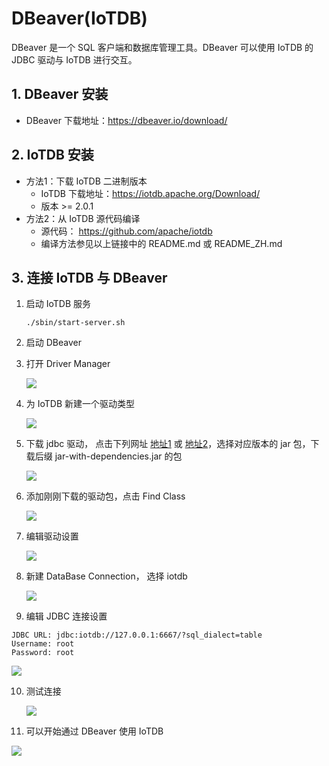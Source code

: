 <!--

    Licensed to the Apache Software Foundation (ASF) under one
    or more contributor license agreements.  See the NOTICE file
    distributed with this work for additional information
    regarding copyright ownership.  The ASF licenses this file
    to you under the Apache License, Version 2.0 (the
    "License"); you may not use this file except in compliance
    with the License.  You may obtain a copy of the License at
    
        http://www.apache.org/licenses/LICENSE-2.0
    
    Unless required by applicable law or agreed to in writing,
    software distributed under the License is distributed on an
    "AS IS" BASIS, WITHOUT WARRANTIES OR CONDITIONS OF ANY
    KIND, either express or implied.  See the License for the
    specific language governing permissions and limitations
    under the License.

-->

# DBeaver(IoTDB)

DBeaver 是一个 SQL 客户端和数据库管理工具。DBeaver 可以使用 IoTDB 的 JDBC 驱动与 IoTDB 进行交互。

## 1. DBeaver 安装

* DBeaver 下载地址：https://dbeaver.io/download/

## 2. IoTDB 安装

* 方法1：下载 IoTDB 二进制版本
  * IoTDB 下载地址：https://iotdb.apache.org/Download/
  * 版本 >= 2.0.1
* 方法2：从 IoTDB 源代码编译
  * 源代码： https://github.com/apache/iotdb
  * 编译方法参见以上链接中的 README.md 或 README_ZH.md

## 3. 连接 IoTDB 与 DBeaver

1. 启动 IoTDB 服务

   ```shell
   ./sbin/start-server.sh
   ```
2. 启动 DBeaver

3. 打开 Driver Manager

   ![](/img/UserGuide/Ecosystem-Integration/DBeaver/01.png?raw=true)
4. 为 IoTDB 新建一个驱动类型

   ![](/img/UserGuide/Ecosystem-Integration/DBeaver/02.png)

5. 下载 jdbc 驱动， 点击下列网址 [地址1](https://maven.proxy.ustclug.org/maven2/org/apache/iotdb/iotdb-jdbc/) 或 [地址2](https://repo1.maven.org/maven2/org/apache/iotdb/iotdb-jdbc/)，选择对应版本的 jar 包，下载后缀 jar-with-dependencies.jar 的包

    ![](/img/table-dbeaver-8.png)

6. 添加刚刚下载的驱动包，点击 Find Class

   ![](/img/table-dbeaver-9.png)

7. 编辑驱动设置

   ![](/img/table-dbeaver-10.png)

8. 新建 DataBase Connection， 选择 iotdb

   ![](/img/UserGuide/Ecosystem-Integration/DBeaver/06.png)

9.  编辑 JDBC 连接设置

```
JDBC URL: jdbc:iotdb://127.0.0.1:6667/?sql_dialect=table
Username: root
Password: root
```
    
   ![](/img/table-dbeaver-11.png)

10. 测试连接

    ![](/img/table-dbeaver-12.png)

11. 可以开始通过 DBeaver 使用 IoTDB

![](/img/table-dbeaver-7.png)